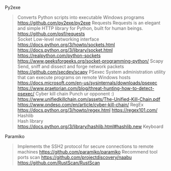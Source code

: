 Py2exe 
> Converts Python scripts into executable Windows programs
https://github.com/py2exe/py2exe 
Requests 
> Requests is an elegant and simple HTTP library for Python, built for human beings.
https://github.com/psf/requests  
Socket 
> Low-level networking interface
https://docs.python.org/3/howto/sockets.html 
https://docs.python.org/3/library/socket.html 
https://realpython.com/python-sockets 
https://www.geeksforgeeks.org/socket-programming-python/ 
Scapy 
> Send, sniff and dissect and forge network packets
https://github.com/secdev/scapy 
PSexec 
> System administration utility that can execute programs on remote Windows hosts
https://docs.microsoft.com/en-us/sysinternals/downloads/psexec 
https://www.praetorian.com/blog/threat-hunting-how-to-detect-psexec/ 
Cyber kill chain 
> Punch ur opponent :)
https://www.unifiedkillchain.com/assets/The-Unified-Kill-Chain.pdf  
https://www.ondeso.com/en/article/cyber-kill-chain/ 
RegEx 
https://docs.python.org/3/howto/regex.html
https://regex101.com/  
Hashlib   
> Hash library
https://docs.python.org/3/library/hashlib.html#hashlib.new
Keyboard

Paramiko 
> Implements the SSH2 protocol for secure connections to remote machines
https://github.com/paramiko/paramiko
Recommend tool ports scan
https://github.com/projectdiscovery/naabu
https://github.com/RustScan/RustScan
